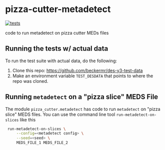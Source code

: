 # pizza-cutter-metadetect

[![tests](https://github.com/beckermr/pizza-cutter-metadetect/actions/workflows/tests.yml/badge.svg)](https://github.com/beckermr/pizza-cutter-metadetect/actions/workflows/tests.yml)

code to run metadetect on pizza cutter MEDs files

## Running the tests w/ actual data

To run the test suite with actual data, do the following:

1. Clone this repo: https://github.com/beckermr/des-y3-test-data
2. Make an environment variable `TEST_DESDATA` that points to where the repo was cloned.

## Running `metadetect` on a "pizza slice" MEDS File

The module `pizza_cutter.metadetect` has code to run `metadetect`
on "pizza slice" MEDS files. You can use the command line tool
`run-metadetect-on-slices` like this

```bash
 run-metadetect-on-slices \
     --config=<metadetect config> \
     --seed=<seed> \
     MEDS_FILE_1 MEDS_FILE_2
```
